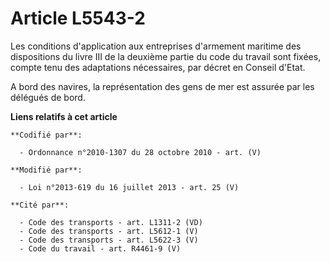 # Article L5543-2

Les conditions d'application aux entreprises d'armement maritime des dispositions du livre III de la deuxième partie du code
du travail sont fixées, compte tenu des adaptations nécessaires, par décret en Conseil d'Etat.

A bord des navires, la représentation des gens de mer est assurée par les délégués de bord.

**Liens relatifs à cet article**

	**Codifié par**:

	  - Ordonnance n°2010-1307 du 28 octobre 2010 - art. (V)

	**Modifié par**:

	  - Loi n°2013-619 du 16 juillet 2013 - art. 25 (V)

	**Cité par**:

	  - Code des transports - art. L1311-2 (VD)
	  - Code des transports - art. L5612-1 (V)
	  - Code des transports - art. L5622-3 (V)
	  - Code du travail - art. R4461-9 (V)
